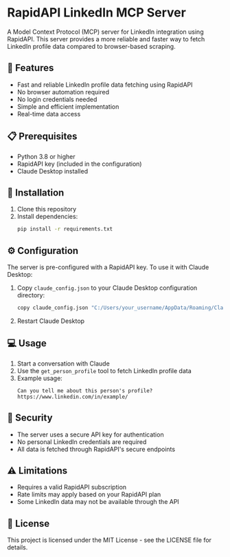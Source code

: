 # RapidAPI LinkedIn MCP Server

A Model Context Protocol (MCP) server for LinkedIn integration using RapidAPI. This server provides a more reliable and faster way to fetch LinkedIn profile data compared to browser-based scraping.

## 🚀 Features

- Fast and reliable LinkedIn profile data fetching using RapidAPI
- No browser automation required
- No login credentials needed
- Simple and efficient implementation
- Real-time data access

## 📋 Prerequisites

- Python 3.8 or higher
- RapidAPI key (included in the configuration)
- Claude Desktop installed

## 🔧 Installation

1. Clone this repository
2. Install dependencies:
   ```bash
   pip install -r requirements.txt
   ```

## ⚙️ Configuration

The server is pre-configured with a RapidAPI key. To use it with Claude Desktop:

1. Copy `claude_config.json` to your Claude Desktop configuration directory:
   ```bash
   copy claude_config.json "C:/Users/your_username/AppData/Roaming/Claude/claude_desktop_config.json"
   ```

2. Restart Claude Desktop

## 💻 Usage

1. Start a conversation with Claude
2. Use the `get_person_profile` tool to fetch LinkedIn profile data
3. Example usage:
   ```
   Can you tell me about this person's profile? https://www.linkedin.com/in/example/
   ```

## 🔐 Security

- The server uses a secure API key for authentication
- No personal LinkedIn credentials are required
- All data is fetched through RapidAPI's secure endpoints

## ⚠️ Limitations

- Requires a valid RapidAPI subscription
- Rate limits may apply based on your RapidAPI plan
- Some LinkedIn data may not be available through the API

## 📝 License

This project is licensed under the MIT License - see the LICENSE file for details. 